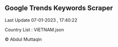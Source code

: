 

## Google Trends Keywords Scraper 
 
Last Update 07-01-2023 , 17:40:22

Country List :
VIETNAM.json



© Abdul Muttaqin 

